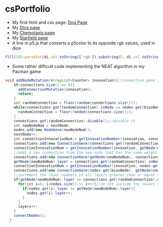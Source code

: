 # csPortfolio
* My first html and css page: [Dog Page](https://moranarm.github.io/csPortfolio/dogPage/index.html)
* My [Dice page](https://moranarm.github.io/csPortfolio/Dice/index.html)
* My [Chemotaxis page](https://moranarm.github.io/csPortfolio/Chemotaxis/index.html)
* My [Starfield page](https://moranarm.github.io/csPortfolio/Starfield/index.html)
* A line in p5.js that converts a p5color to its opposite rgb values, used in dice
```javascript
fill(255-parseInt(di.col.toString(['rgb']).substring(5, di.col.toString(['rgb']).indexOf(",")), 10), 255-parseInt(di.col.toString(['rgb']).slice(di.col.toString(['rgb']).indexOf(",")+1).substring(0, di.col.toString(['rgb']).slice(di.col.toString(['rgb']).indexOf(",")+1).indexOf(",")), 10) , 255-parseInt(di.col.toString(['rgb']).slice(di.col.toString(['rgb']).indexOf(",")+1).substring(di.col.toString(['rgb']).slice(di.col.toString(['rgb']).indexOf(",")+1).indexOf(",")+1).substring(0, di.col.toString(['rgb']).slice(di.col.toString(['rgb']).indexOf(",")+1).substring(di.col.toString(['rgb']).slice(di.col.toString(['rgb']).indexOf(",")+1).indexOf(",")+1).indexOf(",")), 10));
```
* Some rather difficult code implementing the NEAT algorithm in my Pacman game
```java
void addNodeMutation(ArrayList<Counter> innovation){//connection gene is randomly chosen and replaced with two new connections
    if(connections.size() == 0){
      addConnectionMutation(innovation);
      return;
    }
    int randomConnection = floor(random(connections.size()));
    while(connections.get(randomConnection).inNode == nodes.get(biasNode) && connections.size()!=1){//keep the bias connected
      randomConnection = floor(random(connections.size()));
    }
    connections.get(randomConnection).disable();//disable it
    int newNodeNum = nextNode;
    nodes.add(new NodeGene(newNodeNum));
    nextNode++;
    int connectionInnovationNum = getInnovationNumber(innovation, connections.get(randomConnection).inNode, getNode(newNodeNum));//add a new connection with weight of 1
    connections.add(new ConnectionGene(connections.get(randomConnection).inNode, getNode(newNodeNum), 1, connectionInnovationNum));
    connectionInnovationNum = getInnovationNumber(innovation, getNode(newNodeNum), connections.get(randomConnection).outNode);
    //adds a new connection from the new node that has the same weight as the disabled connection
    connections.add(new ConnectionGene(getNode(newNodeNum), connections.get(randomConnection).outNode, connections.get(randomConnection).weight, connectionInnovationNum));
    getNode(newNodeNum).layer = connections.get(randomConnection).inNode.layer+1;
    connectionInnovationNum = getInnovationNumber(innovation, nodes.get(biasNode), getNode(newNodeNum));
    connections.add(new ConnectionGene(nodes.get(biasNode), getNode(newNodeNum), 0, connectionInnovationNum));//connect the new node to the bias with a weight of 0
    //increment the layer numbers of all layers greater than or equal to this node
    if(getNode(newNodeNum).layer == connections.get(randomConnection).outNode.layer){
      for(int i=0; i<nodes.size()-1; i++){//do not include the newest node
        if(nodes.get(i).layer >= getNode(newNodeNum).layer){
          nodes.get(i).layer++;
        }
      }
      layers++;
    }
    connectNodes();
  }
```

